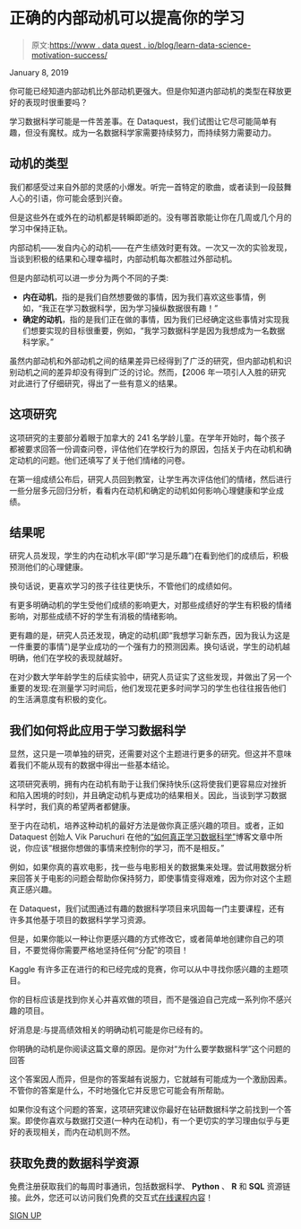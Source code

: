 # 正确的内部动机可以提高你的学习

> 原文:[https://www . data quest . io/blog/learn-data-science-motivation-success/](https://www.dataquest.io/blog/learn-data-science-motivation-success/)

January 8, 2019

你可能已经知道内部动机比外部动机更强大。但是你知道内部动机的类型在释放更好的表现时很重要吗？

学习数据科学可能是一件苦差事。在 Dataquest，我们试图让它尽可能简单有趣，但没有魔杖。成为一名数据科学家需要持续努力，而持续努力需要动力。

## 动机的类型

我们都感受过来自外部的灵感的小爆发。听完一首特定的歌曲，或者读到一段鼓舞人心的引语，你可能会感到兴奋。

但是这些外在或外在的动机都是转瞬即逝的。没有哪首歌能让你在几周或几个月的学习中保持正轨。

内部动机——发自内心的动机——在产生绩效时更有效。一次又一次的实验发现，当谈到积极的结果和心理幸福时，内部动机每次都胜过外部动机。

但是内部动机可以进一步分为两个不同的子类:

*   **内在动机**，指的是我们自然想要做的事情，因为我们喜欢这些事情，例如，“我正在学习数据科学，因为学习操纵数据很有趣！”
*   **确定的动机**，指的是我们正在做的事情，因为我们已经确定这些事情对实现我们想要实现的目标很重要，例如，“我学习数据科学是因为我想成为一名数据科学家。”

虽然内部动机和外部动机之间的结果差异已经得到了广泛的研究，但内部动机和识别动机之间的差异却没有得到广泛的讨论。然而，【2006 年一项引人入胜的研究对此进行了仔细研究，得出了一些有意义的结果。

## 这项研究

这项研究的主要部分着眼于加拿大的 241 名学龄儿童。在学年开始时，每个孩子都被要求回答一份调查问卷，评估他们在学校行为的原因，包括关于内在动机和确定动机的问题。他们还填写了关于他们情绪的问卷。

在第一组成绩公布后，研究人员回到教室，让学生再次评估他们的情绪，然后进行一些分层多元回归分析，看看内在动机和确定的动机如何影响心理健康和学业成绩。

## 结果呢

研究人员发现，学生的内在动机水平(即“学习是乐趣”)在看到他们的成绩后，积极预测他们的心理健康。

换句话说，更喜欢学习的孩子往往更快乐，不管他们的成绩如何。

有更多明确动机的学生受他们成绩的影响更大，对那些成绩好的学生有积极的情绪影响，对那些成绩不好的学生有消极的情绪影响。

更有趣的是，研究人员还发现，确定的动机(即“我想学习新东西，因为我认为这是一件重要的事情”)是学业成功的一个强有力的预测因素。换句话说，学生的动机越明确，他们在学校的表现就越好。

在对少数大学年龄学生的后续实验中，研究人员证实了这些发现，并做出了另一个重要的发现:在测量学习时间后，他们发现花更多时间学习的学生也往往报告他们的生活满意度有积极的变化。

## 我们如何将此应用于学习数据科学

显然，这只是一项单独的研究，还需要对这个主题进行更多的研究。但这并不意味着我们不能从现有的数据中得出一些基本结论。

这项研究表明，拥有内在动机有助于让我们保持快乐(这将使我们更容易应对挫折和陷入困境的时刻)，并且确定动机与更成功的结果相关。因此，当谈到学习数据科学时，我们真的希望两者都健康。

至于内在动机，培养这种动机的最好方法是做你真正感兴趣的项目。或者，正如 Dataquest 创始人 Vik Paruchuri 在他的[“如何真正学习数据科学”](https://www.dataquest.io/blog/learn-data-science/)博客文章中所说，你应该“根据你想做的事情来控制你的学习，而不是相反。”

例如，如果你真的喜欢电影，找一些与电影相关的数据集来处理。尝试用数据分析来回答关于电影的问题会帮助你保持努力，即使事情变得艰难，因为你对这个主题真正感兴趣。

在 Dataquest，我们试图通过有趣的数据科学项目来巩固每一门主要课程，还有许多其他基于项目的数据科学学习资源。

但是，如果你能以一种让你更感兴趣的方式修改它，或者简单地创建你自己的项目，不要觉得你需要严格地坚持任何“分配”的项目！

Kaggle 有许多正在进行的和已经完成的竞赛，你可以从中寻找你感兴趣的主题项目。

你的目标应该是找到你关心并喜欢做的项目，而不是强迫自己完成一系列你不感兴趣的项目。

好消息是:与提高绩效相关的明确动机可能是你已经有的。

你明确的动机是你阅读这篇文章的原因。是你对“为什么要学数据科学”这个问题的回答

这个答案因人而异，但是你的答案越有说服力，它就越有可能成为一个激励因素。不管你的答案是什么，不时地强化它并反思它可能会有所帮助。

如果你没有这个问题的答案，这项研究建议你最好在钻研数据科学之前找到一个答案。即使你喜欢与数据打交道(一种内在动机)，有一个更切实的学习理由似乎与更好的表现相关，而内在动机则不然。

## 获取免费的数据科学资源

免费注册获取我们的每周时事通讯，包括数据科学、 **Python** 、 **R** 和 **SQL** 资源链接。此外，您还可以访问我们免费的交互式[在线课程内容](/data-science-courses)！

[SIGN UP](https://app.dataquest.io/signup)